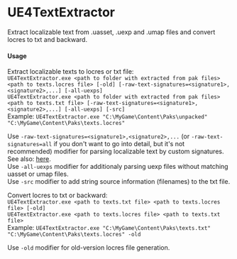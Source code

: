 # UE4TextExtractor

Extract localizable text from .uasset, .uexp and .umap files and convert locres to txt and backward.
  
#### Usage  

Extract localizable texts to locres or txt file:  
`UE4TextExtractor.exe <path to folder with extracted from pak files> <path to texts.locres file> [-old] [-raw-text-signatures=<signature1>,<signature2>,...] [-all-uexps]`  
`UE4TextExtractor.exe <path to folder with extracted from pak files> <path to texts.txt file> [-raw-text-signatures=<signature1>,<signature2>,...] [-all-uexps] [-src]`  
Example: `UE4TextExtractor.exe "C:\MyGame\Content\Paks\unpacked" "C:\MyGame\Content\Paks\texts.locres"`  
  
Use `-raw-text-signatures=<signature1>,<signature2>,...` (or `-raw-text-signatures=all` if you don't want to go into detail, but it's not recommended) modifier for parsing localizable text by custom signatures. See also: [here](https://github.com/VD42/UE4TextExtractor/blob/master/RAW_TEXT_SIGNATURES.md).  
Use `-all-uexps` modifier for additionaly parsing uexp files without matching uasset or umap files.  
Use `-src` modifier to add string source information (filenames) to the txt file.  
  
Convert locres to txt or backward:  
`UE4TextExtractor.exe <path to texts.txt file> <path to texts.locres file> [-old]`  
`UE4TextExtractor.exe <path to texts.locres file> <path to texts.txt file>`  
Example: `UE4TextExtractor.exe "C:\MyGame\Content\Paks\texts.txt" "C:\MyGame\Content\Paks\texts.locres" -old`  
  
Use `-old` modifier for old-version locres file generation.
